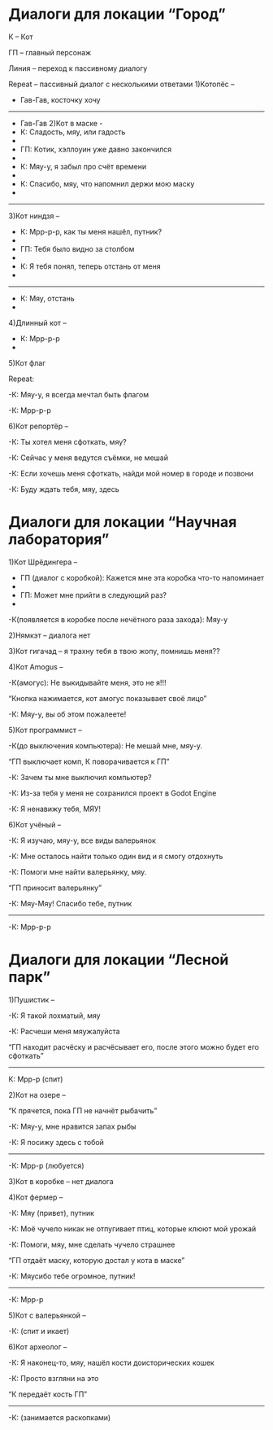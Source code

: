 # Диалоги для локации “Город”
К – Кот

ГП – главный персонаж

Линия – переход к пассивному диалогу

Repeat – пассивный диалог с несколькими ответами
1)Котопёс –
- Гав-Гав, косточку хочу
______________________
- Гав-Гав
2)Кот в маске - 
- К: Сладость, мяу, или гадость
- 
- ГП: Котик, хэллоуин уже давно закончился
- 
- К: Мяу-у, я забыл про счёт времени
- 
- К: Спасибо, мяу, что напомнил держи мою маску
- 
________________________
3)Кот ниндзя –
- К: Мрр-р-р, как ты меня нашёл, путник?
- 
- ГП: Тебя было видно за столбом
- 
- К: Я тебя понял, теперь отстань от меня
- 
_________________________

- К: Мяу, отстань
- 
4)Длинный кот –
  
- К: Мрр-р-р
- 
5)Кот флаг
  
Repeat:

-К: Мяу-у, я всегда мечтал быть флагом

-К: Мрр-р-р

6)Кот репортёр –

-К: Ты хотел меня сфоткать, мяу?

-К: Сейчас у меня ведутся съёмки, не мешай

-К: Если хочешь меня сфоткать, найди мой номер в городе и позвони

-К: Буду ждать тебя, мяу, здесь

# Диалоги для локации “Научная лаборатория”

1)Кот Шрёдингера –

- ГП (диалог с коробкой): Кажется мне эта коробка что-то напоминает
- 
- ГП: Может мне прийти в следующий раз?
- 
-К(появляется в коробке после нечётного раза захода): Мяу-у

2)Нямкэт – диалога нет

3)Кот гигачад – я трахну тебя в твою жопу, помнишь меня??

4)Кот Amogus –

-К(амогус): Не выкидывайте меня, это не я!!!

“Кнопка нажимается, кот амогус показывает своё лицо”

-К: Мяу-у, вы об этом пожалеете!

5)Кот программист – 

-К(до выключения компьютера): Не мешай мне, мяу-у.

“ГП выключает комп, К поворачивается к ГП”

-К: Зачем ты мне выключил компьютер?

-К: Из-за тебя у меня не сохранился проект в Godot Engine

-К: Я ненавижу тебя, МЯУ!

6)Кот учёный –

-К: Я изучаю, мяу-у, все виды валерьянок

-К: Мне осталось найти только один вид и я смогу отдохнуть

-К: Помоги мне найти валерьянку, мяу.

“ГП приносит валерьянку”

-К: Мяу-Мяу! Спасибо тебе, путник

_________________
-К: Мрр-р-р

# Диалоги для локации “Лесной парк”

1)Пушистик –

-К: Я такой лохматый, мяу

-К: Расчеши меня мяужалуйста

“ГП находит расчёску и расчёсывает его, после этого можно будет его сфоткать”

_______________________
К: Мрр-р (спит)

2)Кот на озере – 

“К прячется, пока ГП не начнёт рыбачить”

-К: Мяу-у, мне нравится запах рыбы

-К: Я посижу здесь с тобой

___________________

-К: Мрр-р (любуется)

3)Кот в коробке – нет диалога

4)Кот фермер – 

-К: Мяу (привет), путник

-К: Моё чучело никак не отпугивает птиц, которые клюют мой урожай

-К: Помоги, мяу, мне сделать чучело страшнее

“ГП отдаёт маску, которую достал у кота в маске”

-К: Мяусибо тебе огромное, путник!

________________________

-К: Мрр-р

5)Кот с валерьянкой –

-К: (спит и икает)

6)Кот археолог – 

-К: Я наконец-то, мяу, нашёл кости доисторических кошек

-К: Просто взгляни на это

“К передаёт кость ГП”

__________________

-К: (занимается раскопками)



